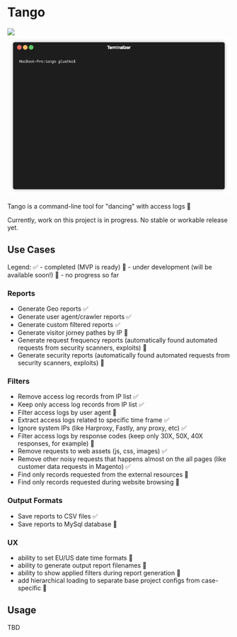 # Tango

<img src="https://img.shields.io/badge/WIP-Work%20In%20Progress-yellow.svg" />

<img src="https://raw.githubusercontent.com/roma-glushko/tango/master/doc/tango.gif" />

Tango is a command-line tool for "dancing" with access logs 💃

Currently, work on this project is in progress. No stable or workable release yet.

## Use Cases

Legend:
✅ - completed (MVP is ready)
👷 - under development (will be available soon!)
🤔 - no progress so far

### Reports

- Generate Geo reports ✅
- Generate user agent/crawler reports ✅
- Generate custom filtered reports ✅
- Generate visitor jorney pathes by IP 👷
- Generate request frequency reports (automatically found automated requests from security scanners, exploits) 🤔
- Generate security reports (automatically found automated requests from security scanners, exploits) 🤔

### Filters

- Remove access log records from IP list ✅
- Keep only access log records from IP list ✅
- Filter access logs by user agent 🤔
- Extract access logs related to specific time frame ✅
- Ignore system IPs (like Harproxy, Fastly, any proxy, etc) ✅
- Filter access logs by response codes (keep only 30X, 50X, 40X responses, for example) 🤔
- Remove requests to web assets (js, css, images) ✅
- Remove other noisy requests that happens almost on the all pages (like customer data requests in Magento) ✅
- Find only records requested from the external resources 🤔
- Find only records requested during website browsing 🤔

### Output Formats

- Save reports to CSV files ✅
- Save reports to MySql database 🤔

### UX

- ability to set EU/US date time formats 🤔
- ability to generate output report filenames 🤔
- ability to show applied filters during report generation 🤔
- add hierarchical loading to separate base project configs from case-specific 🤔

## Usage

TBD